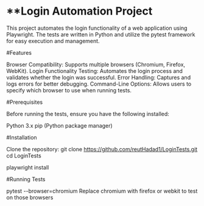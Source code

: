 # **Login Automation Project

This project automates the login functionality of a web application using Playwright. The tests are written in Python and utilize the pytest framework for easy execution and management.

#Features

Browser Compatibility: Supports multiple browsers (Chromium, Firefox, WebKit).
Login Functionality Testing: Automates the login process and validates whether the login was successful.
Error Handling: Captures and logs errors for better debugging.
Command-Line Options: Allows users to specify which browser to use when running tests.

#Prerequisites

Before running the tests, ensure you have the following installed:

Python 3.x
pip (Python package manager)

#Installation

Clone the repository:
git clone https://github.com/reutHadad1/LoginTests.git
cd LoginTests

playwright install


#Running Tests

pytest --browser=chromium
Replace chromium with firefox or webkit to test on those browsers
